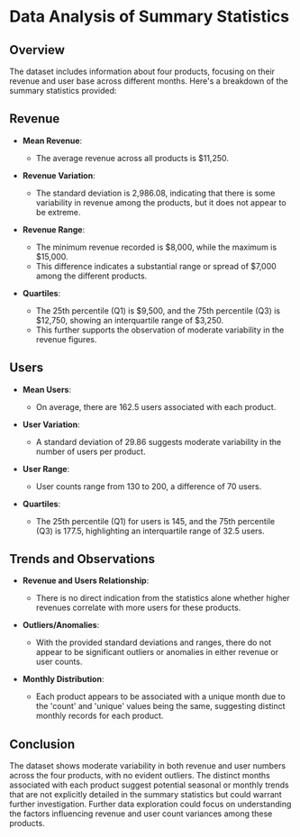 # Data Analysis of Summary Statistics

## Overview
The dataset includes information about four products, focusing on their revenue and user base across different months. Here's a breakdown of the summary statistics provided:

## Revenue

- **Mean Revenue**: 
  - The average revenue across all products is $11,250.

- **Revenue Variation**: 
  - The standard deviation is 2,986.08, indicating that there is some variability in revenue among the products, but it does not appear to be extreme.

- **Revenue Range**: 
  - The minimum revenue recorded is $8,000, while the maximum is $15,000.
  - This difference indicates a substantial range or spread of $7,000 among the different products.

- **Quartiles**:
  - The 25th percentile (Q1) is $9,500, and the 75th percentile (Q3) is $12,750, showing an interquartile range of $3,250. 
  - This further supports the observation of moderate variability in the revenue figures.

## Users

- **Mean Users**: 
  - On average, there are 162.5 users associated with each product.

- **User Variation**: 
  - A standard deviation of 29.86 suggests moderate variability in the number of users per product.

- **User Range**:
  - User counts range from 130 to 200, a difference of 70 users.

- **Quartiles**:
  - The 25th percentile (Q1) for users is 145, and the 75th percentile (Q3) is 177.5, highlighting an interquartile range of 32.5 users.

## Trends and Observations

- **Revenue and Users Relationship**:
  - There is no direct indication from the statistics alone whether higher revenues correlate with more users for these products.

- **Outliers/Anomalies**:
  - With the provided standard deviations and ranges, there do not appear to be significant outliers or anomalies in either revenue or user counts.

- **Monthly Distribution**:
  - Each product appears to be associated with a unique month due to the 'count' and 'unique' values being the same, suggesting distinct monthly records for each product.

## Conclusion

The dataset shows moderate variability in both revenue and user numbers across the four products, with no evident outliers. The distinct months associated with each product suggest potential seasonal or monthly trends that are not explicitly detailed in the summary statistics but could warrant further investigation. Further data exploration could focus on understanding the factors influencing revenue and user count variances among these products.